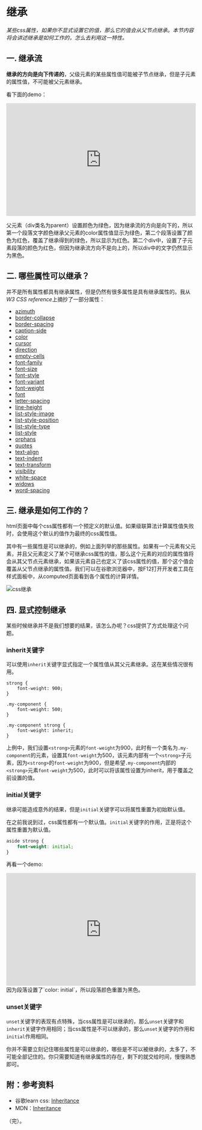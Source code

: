 # 继承

*某些css属性，如果你不显式设置它的值，那么它的值会从父节点继承。本节内容将会讲述继承是如何工作的，怎么去利用这一特性。*

## 一. 继承流

**继承的方向是向下传递的**，父级元素的某些属性值可能被子节点继承，但是子元素的属性值，不可能被父元素继承。

看下面的demo：

<iframe height="300" style="width: 100%;" scrolling="no" title="005 Box Model_1" src="https://codepen.io/AhCola/embed/YzVaRWZ?default-tab=html%2Cresult" frameborder="no" loading="lazy" allowtransparency="true" allowfullscreen="true">
  See the Pen <a href="https://codepen.io/AhCola/pen/YzVaRWZ">
  005 Box Model_1</a> by Pengfei Wang (<a href="https://codepen.io/AhCola">@AhCola</a>)
  on <a href="https://codepen.io">CodePen</a>.
</iframe>

父元素（div类名为parent）设置颜色为绿色，因为继承流的方向是向下的，所以第一个段落文字颜色继承父元素的color属性值显示为绿色，第二个段落设置了颜色为红色，覆盖了继承得到的绿色，所以显示为红色。第二个div中，设置了子元素段落的颜色为红色，但因为继承流方向不是向上的，所以div中的文字仍然显示为黑色。

## 二. 哪些属性可以继承？

并不是所有属性都具有继承属性，但是仍然有很多属性是具有继承属性的。我从
*W3 CSS reference*上摘抄了一部分属性：

- [azimuth](https://developer.mozilla.org/en-US/docs/Web/SVG/Attribute/azimuth)
- [border-collapse](https://developer.mozilla.org/en-US/docs/Web/CSS/border-collapse)
- [border-spacing](https://developer.mozilla.org/en-US/docs/Web/CSS/border-spacing)
- [caption-side](https://developer.mozilla.org/en-US/docs/Web/CSS/caption-sid)
- [color](https://developer.mozilla.org/en-US/docs/Web/CSS/color)
- [cursor](https://developer.mozilla.org/en-US/docs/Web/CSS/cursor)
- [direction](https://developer.mozilla.org/en-US/docs/Web/CSS/direction)
- [empty-cells](https://developer.mozilla.org/en-US/docs/Web/CSS/empty-cells)
- [font-family](https://developer.mozilla.org/en-US/docs/Web/CSS/font-family)
- [font-size](https://developer.mozilla.org/en-US/docs/Web/CSS/font-size)
- [font-style](https://developer.mozilla.org/en-US/docs/Web/CSS/font-style)
- [font-variant](https://developer.mozilla.org/en-US/docs/Web/CSS/font-variant)
- [font-weight](https://developer.mozilla.org/en-US/docs/Web/CSS/font-weight)
- [font](https://developer.mozilla.org/en-US/docs/Web/CSS/font)
- [letter-spacing](https://developer.mozilla.org/en-US/docs/Web/CSS/letter-spacing)
- [line-height](https://developer.mozilla.org/en-US/docs/Web/CSS/line-height)
- [list-style-image](https://developer.mozilla.org/en-US/docs/Web/CSS/list-style-image)
- [list-style-position](https://developer.mozilla.org/en-US/docs/Web/CSS/list-style-position)
- [list-style-type](https://developer.mozilla.org/en-US/docs/Web/CSS/list-style-type)
- [list-style](https://developer.mozilla.org/en-US/docs/Web/CSS/list-style)
- [orphans](https://developer.mozilla.org/en-US/docs/Web/CSS/orphans)
- [quotes](https://developer.mozilla.org/en-US/docs/Web/CSS/quotes)
- [text-align](https://developer.mozilla.org/en-US/docs/Web/CSS/text-align)
- [text-indent](https://developer.mozilla.org/en-US/docs/Web/CSS/text-indent)
- [text-transform](https://developer.mozilla.org/en-US/docs/Web/CSS/text-transform)
- [visibility](https://developer.mozilla.org/en-US/docs/Web/CSS/visibility)
- [white-space](https://developer.mozilla.org/en-US/docs/Web/CSS/white-space)
- [widows](https://developer.mozilla.org/en-US/docs/Web/CSS/widows)
- [word-spacing](https://developer.mozilla.org/en-US/docs/Web/CSS/word-spacing)

## 三. 继承是如何工作的？

html页面中每个css属性都有一个预定义的默认值。如果级联算法计算属性值失败时，会使用这个默认的值作为最终的css属性值。

其中有一些属性是可以继承的，例如上面列举的那些属性。如果有一个元素有父元素，并且父元素定义了某个可继承css属性的值，那么这个元素的对应的属性值将会从其父节点元素继承，如果该元素自己也定义了该css属性的值，那个这个值会覆盖从父节点继承的属性值。我们可以在谷歌浏览器中，按F12打开开发者工具在样式面板中，从computed页面看到各个属性的计算详情。

![css继承](https://cdn.jsdelivr.net/gh/pengfeiw/PengfeiBlog@1.0.0/image/94.jpg)

## 四. 显式控制继承

某些时候继承并不是我们想要的结果，该怎么办呢？css提供了方式处理这个问题。

### inherit关键字

可以使用`inherit`关键字显式指定一个属性值从其父元素继承。这在某些情况很有用。
```
strong {
    font-weight: 900;
}

.my-component {
    font-weight: 500;
}

.my-component strong {
    font-weight: inherit;
}
```
上例中，我们设置`<strong>`元素的`font-weight`为900，此时有一个类名为`.my-component`的元素，设置其`font-weight`为500，该元素内部有一个`<strong>`子元素，因为`<strong>`的`font-weight`为900，但是希望`.my-component`内部的`<strong>`元素`font-weight`为500，此时可以将该属性设置为inherit，用于覆盖之前设置的值。

### initial关键字

继承可能造成意外的结果，但是`initial`关键字可以将属性重置为初始默认值。

在之前我说到过，css属性都有一个默认值。`initial`关键字的作用，正是将这个属性重置为默认值。
```css
aside strong {
    font-weight: initial;
}
```

再看一个demo:
<iframe height="300" style="width: 100%;" scrolling="no" title="005 Box Model_2" src="https://codepen.io/AhCola/embed/ZEKxVzQ?default-tab=html%2Cresult" frameborder="no" loading="lazy" allowtransparency="true" allowfullscreen="true">
  See the Pen <a href="https://codepen.io/AhCola/pen/ZEKxVzQ">
  005 Box Model_2</a> by Pengfei Wang (<a href="https://codepen.io/AhCola">@AhCola</a>)
  on <a href="https://codepen.io">CodePen</a>.
</iframe>
因为段落设置了`color: initial`，所以段落颜色重置为黑色。

### unset关键字

`unset`关键字的表现有点特殊，当css属性是可以继承的，那么`unset`关键字和`inherit`关键字作用相同；当css属性是不可以继承的，那么`unset`关键字的作用和`initial`作用相同。


你并不需要立刻记住哪些属性是可以继承的，哪些是不可以被继承的，太多了，不可能全部记住的。你只需要知道有继承属性的存在，剩下的就交给时间，慢慢熟悉即可。

## 附：参考资料

- 谷歌learn css: [Inheritance](https://web.dev/learn/css/inheritance/)
- MDN：[Inheritance](https://developer.mozilla.org/en-US/docs/Web/CSS/inheritance)



（完）。
